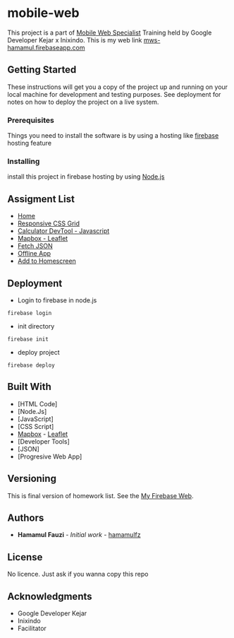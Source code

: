 # mobile-web

This project is a part of [Mobile Web Specialist](https://events.withgoogle.com/googledeveloperskejar/) Training held by Google Developer Kejar x Inixindo.
This is my web link [mws-hamamul.firebaseapp.com](https://mws-hamamul.firebaseapp.com/)


## Getting Started

These instructions will get you a copy of the project up and running on your local machine for development and testing purposes. See deployment for notes on how to deploy the project on a live system.


### Prerequisites

Things you need to install the software is by using a hosting like [firebase](https://firebase.google.com/?hl=id) hosting feature



### Installing

install this project in firebase hosting by using [Node.js](https://nodejs.org/en/)


## Assigment List

* [Home](https://mws-hamamul.firebaseapp.com/)
* [Responsive CSS Grid](https://mws-hamamul.firebaseapp.com/css_grid_index.html)
* [Calculator DevTool - Javascript](https://mws-hamamul.firebaseapp.com/kalkulator_add2number.html)
* [Mapbox - Leaflet](https://mws-hamamul.firebaseapp.com/leaflet_index.html)
* [Fetch JSON](https://mws-hamamul.firebaseapp.com/fetch_json_index.html)
* [Offline App](https://mws-hamamul.firebaseapp.com/offline_app_index.html)
* [Add to Homescreen](https://mws-hamamul.firebaseapp.com/add2homescreen_index.html) 


## Deployment
* Login to firebase in node.js
```
firebase login
```

* init directory 
```
firebase init
```

* deploy project
```
firebase deploy
```


## Built With

* [HTML Code]
* [Node.Js]
* [JavaScript]
* [CSS Script]
* [Mapbox](https://www.mapbox.com/) - [Leaflet](https://leafletjs.com/)
* [Developer Tools]
* [JSON]
* [Progresive Web App]


## Versioning

This is final version of homework list. See the [My Firebase Web](https://mws-hamamul.firebaseapp.com/). 

## Authors

* **Hamamul Fauzi** - *Initial work* - [hamamulfz](https://github.com/hamamulfz)


## License

No licence. Just ask if you wanna copy this repo

## Acknowledgments

* Google Developer Kejar
* Inixindo
* Facilitator
